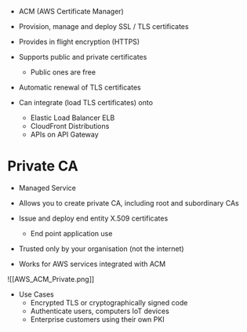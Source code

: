 - ACM (AWS Certificate Manager)

- Provision, manage and deploy SSL / TLS certificates
- Provides in flight encryption (HTTPS)

- Supports public and private certificates
	- Public ones are free
- Automatic renewal of TLS certificates

- Can integrate (load TLS certificates) onto
	- Elastic Load Balancer ELB
	- CloudFront Distributions
	- APIs on API Gateway

# Private CA

- Managed Service
- Allows you to create private CA, including root and subordinary CAs

- Issue and deploy end entity X.509 certificates
	- End point application use

- Trusted only by your organisation (not the internet)
- Works for AWS services integrated with ACM

![[AWS_ACM_Private.png]]

- Use Cases
	- Encrypted TLS or cryptographically signed code
	- Authenticate users, computers IoT devices
	- Enterprise customers using their own PKI